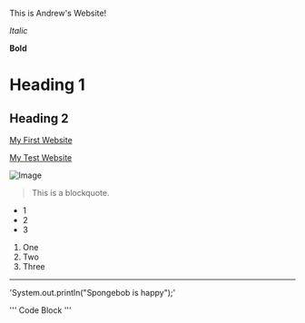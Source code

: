This is Andrew's Website!

*Italic*

**Bold**

# Heading 1 

## Heading 2 

[My First Website](https://ajhahn.github.io/cse15l-lab-reports/index.html)

[My Test Website](https://ajhahn.github.io/cse15l-lab-reports/test.html)

![Image](https://www.looper.com/img/gallery/the-spongebob-squarepants-details-that-are-darker-than-you-think/l-intro-1633882133.jpg)

>This
>is
>a
>blockquote.

* 1
* 2
* 3

1. One
2. Two
3. Three

---

'System.out.println("Spongebob is happy");'

'''
Code Block
'''
